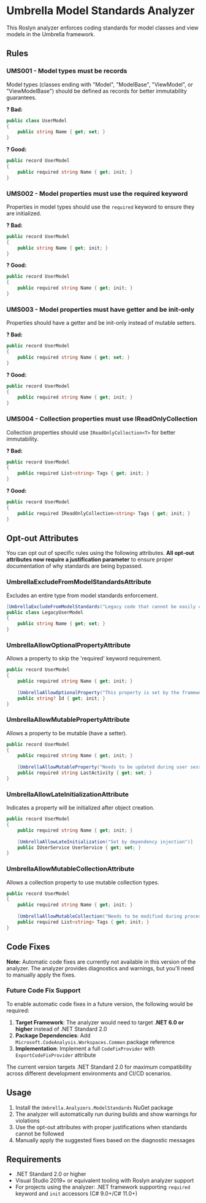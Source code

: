 # Umbrella Model Standards Analyzer

This Roslyn analyzer enforces coding standards for model classes and view models in the Umbrella framework.

## Rules

### UMS001 - Model types must be records
Model types (classes ending with "Model", "ModelBase", "ViewModel", or "ViewModelBase") should be defined as records for better immutability guarantees.

**? Bad:**
```csharp
public class UserModel
{
    public string Name { get; set; }
}
```

**? Good:**
```csharp
public record UserModel
{
    public required string Name { get; init; }
}
```

### UMS002 - Model properties must use the required keyword
Properties in model types should use the `required` keyword to ensure they are initialized.

**? Bad:**
```csharp
public record UserModel
{
    public string Name { get; init; }
}
```

**? Good:**
```csharp
public record UserModel
{
    public required string Name { get; init; }
}
```

### UMS003 - Model properties must have getter and be init-only
Properties should have a getter and be init-only instead of mutable setters.

**? Bad:**
```csharp
public record UserModel
{
    public required string Name { get; set; }
}
```

**? Good:**
```csharp
public record UserModel
{
    public required string Name { get; init; }
}
```

### UMS004 - Collection properties must use IReadOnlyCollection<T>
Collection properties should use `IReadOnlyCollection<T>` for better immutability.

**? Bad:**
```csharp
public record UserModel
{
    public required List<string> Tags { get; init; }
}
```

**? Good:**
```csharp
public record UserModel
{
    public required IReadOnlyCollection<string> Tags { get; init; }
}
```

## Opt-out Attributes

You can opt out of specific rules using the following attributes. **All opt-out attributes now require a justification parameter** to ensure proper documentation of why standards are being bypassed.

### UmbrellaExcludeFromModelStandardsAttribute
Excludes an entire type from model standards enforcement.

```csharp
[UmbrellaExcludeFromModelStandards("Legacy code that cannot be easily converted")]
public class LegacyUserModel
{
    public string Name { get; set; }
}
```

### UmbrellaAllowOptionalPropertyAttribute
Allows a property to skip the 'required' keyword requirement.

```csharp
public record UserModel
{
    public required string Name { get; init; }
    
    [UmbrellaAllowOptionalProperty("This property is set by the framework after creation")]
    public string? Id { get; init; }
}
```

### UmbrellaAllowMutablePropertyAttribute
Allows a property to be mutable (have a setter).

```csharp
public record UserModel
{
    public required string Name { get; init; }
    
    [UmbrellaAllowMutableProperty("Needs to be updated during user session")]
    public required string LastActivity { get; set; }
}
```

### UmbrellaAllowLateInitializationAttribute
Indicates a property will be initialized after object creation.

```csharp
public record UserModel
{
    public required string Name { get; init; }
    
    [UmbrellaAllowLateInitialization("Set by dependency injection")]
    public IUserService UserService { get; set; }
}
```

### UmbrellaAllowMutableCollectionAttribute
Allows a collection property to use mutable collection types.

```csharp
public record UserModel
{
    public required string Name { get; init; }
    
    [UmbrellaAllowMutableCollection("Needs to be modified during processing")]
    public required List<string> Tags { get; init; }
}
```

## Code Fixes

**Note:** Automatic code fixes are currently not available in this version of the analyzer. The analyzer provides diagnostics and warnings, but you'll need to manually apply the fixes.

### Future Code Fix Support

To enable automatic code fixes in a future version, the following would be required:

1. **Target Framework**: The analyzer would need to target **.NET 6.0 or higher** instead of .NET Standard 2.0
2. **Package Dependencies**: Add `Microsoft.CodeAnalysis.Workspaces.Common` package reference
3. **Implementation**: Implement a full `CodeFixProvider` with `ExportCodeFixProvider` attribute

The current version targets .NET Standard 2.0 for maximum compatibility across different development environments and CI/CD scenarios.

## Usage

1. Install the `Umbrella.Analyzers.ModelStandards` NuGet package
2. The analyzer will automatically run during builds and show warnings for violations
3. Use the opt-out attributes with proper justifications when standards cannot be followed
4. Manually apply the suggested fixes based on the diagnostic messages

## Requirements

- .NET Standard 2.0 or higher
- Visual Studio 2019+ or equivalent tooling with Roslyn analyzer support
- For projects using the analyzer: .NET framework supporting `required` keyword and `init` accessors (C# 9.0+/C# 11.0+)